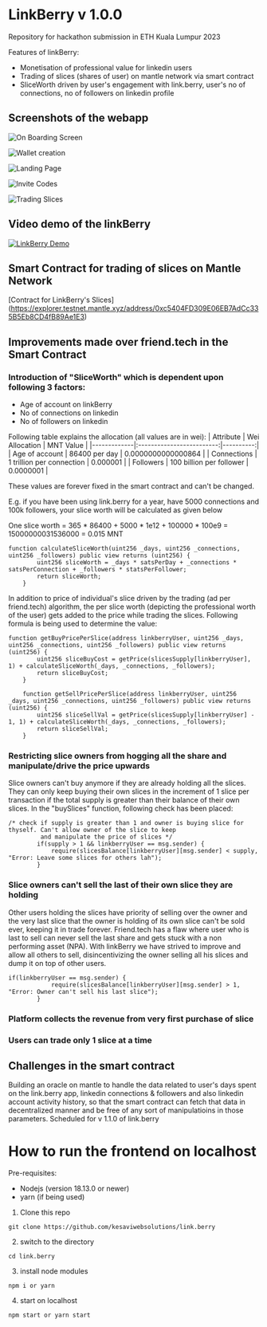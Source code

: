 # LinkBerry v 1.0.0
Repository for hackathon submission in ETH Kuala Lumpur 2023

Features of linkBerry:
- Monetisation of professional value for linkedin users
- Trading of slices (shares of user) on mantle network via smart contract
- SliceWorth driven by user's engagement with link.berry, user's no of connections, no of followers on linkedin profile

## Screenshots of the webapp
![On Boarding Screen](https://bafybeiheoh7dzefvuqjvxnp5nm4ulpdrfceqhgv6y53srlq3ur4j67qw5i.ipfs.nftstorage.link/linkberry-screen1.png "On Boarding Screen")

![Wallet creation](https://bafybeiheoh7dzefvuqjvxnp5nm4ulpdrfceqhgv6y53srlq3ur4j67qw5i.ipfs.nftstorage.link/2023-10-15%2010.29.47.jpg "Wallet Creation")

![Landing Page](https://bafybeiheoh7dzefvuqjvxnp5nm4ulpdrfceqhgv6y53srlq3ur4j67qw5i.ipfs.nftstorage.link/2023-10-15%2010.29.51.jpg "Landing page")

![Invite Codes](https://bafybeiheoh7dzefvuqjvxnp5nm4ulpdrfceqhgv6y53srlq3ur4j67qw5i.ipfs.nftstorage.link/2023-10-15%2010.33.18.jpg "Invite Codes")

![Trading Slices](https://bafybeiheoh7dzefvuqjvxnp5nm4ulpdrfceqhgv6y53srlq3ur4j67qw5i.ipfs.nftstorage.link/2023-10-15%2010.38.03.jpg "Trading Slices")

## Video demo of the linkBerry
[![LinkBerry Demo](https://bafybeiheoh7dzefvuqjvxnp5nm4ulpdrfceqhgv6y53srlq3ur4j67qw5i.ipfs.nftstorage.link/linkberry-screen1.png)](https://www.loom.com/share/bec72fdfc2bc4782aec80ddf3d026632?sid=15117fd8-fc2c-4322-bcd5-af4f4108b897)

## Smart Contract for trading of slices on Mantle Network ##
[Contract for LinkBerry's Slices] (https://explorer.testnet.mantle.xyz/address/0xc5404FD309E06EB7AdCc335B5Eb8CD4fB89Ae1E3)

## Improvements made over friend.tech in the Smart Contract ##

### Introduction of "SliceWorth" which is dependent upon following 3 factors:
- Age of account on linkBerry
- No of connections on linkedin
- No of followers on linkedin

Following table explains the allocation (all values are in wei):
| Attribute   |      Wei Allocation      |  MNT Value |
|-------------|:-------------------------:|----------:|
| Age of account |  86400 per day | 0.0000000000000864 |
| Connections |    1 trillion per connection   |   0.000001 |
| Followers | 100 billion per follower |    0.0000001 |

These values are forever fixed in the smart contract and can't be changed.

E.g. if you have been using link.berry for a year, have 5000 connections and 100k followers, your slice worth will be calculated as given below

One slice worth = 365 * 86400 + 5000 * 1e12 + 100000 * 100e9 = 15000000031536000 = 0.015 MNT

```
function calculateSliceWorth(uint256 _days, uint256 _connections, uint256 _followers) public view returns (uint256) {
        uint256 sliceWorth = _days * satsPerDay + _connections * satsPerConnection + _followers * statsPerFollower;
        return sliceWorth;
    }
```

In addition to price of individual's slice driven by the trading (ad per friend.tech) algorithm, the per slice worth (depicting the professional worth of the user) gets added to the price while trading the slices. Following formula is being used to determine the value:

```
function getBuyPricePerSlice(address linkberryUser, uint256 _days, uint256 _connections, uint256 _followers) public view returns (uint256) {
        uint256 sliceBuyCost = getPrice(slicesSupply[linkberryUser], 1) + calculateSliceWorth(_days, _connections, _followers);
        return sliceBuyCost;
    }

    function getSellPricePerSlice(address linkberryUser, uint256 _days, uint256 _connections, uint256 _followers) public view returns (uint256) {
        uint256 sliceSellVal = getPrice(slicesSupply[linkberryUser] - 1, 1) + calculateSliceWorth(_days, _connections, _followers);
        return sliceSellVal;
    }
```
### Restricting slice owners from hogging all the share and manipulate/drive the price upwards
Slice owners can't buy anymore if they are already holding all the slices. They can only keep buying their own slices in the increment of 1 slice per transaction if the total supply is greater than their balance of their own slices. In the "buySlices" function, following check has been placed:
```
/* check if supply is greater than 1 and owner is buying slice for thyself. Can't allow owner of the slice to keep
         and manipulate the price of slices */
        if(supply > 1 && linkberryUser == msg.sender) {
            require(slicesBalance[linkberryUser][msg.sender] < supply, "Error: Leave some slices for others lah");
        }
```
### Slice owners can't sell the last of their own slice they are holding
Other users holding the slices have priority of selling over the owner and the very last slice that the owner is holding of its own slice can't be sold ever, keeping it in trade forever. Friend.tech has a flaw where user who is last to sell can never sell the last share and gets stuck with a non performing asset (NPA). With linkBerry we have strived to improve and allow all others to sell, disincentivizing the owner selling all his slices and dump it on top of other users.
```
if(linkberryUser == msg.sender) {
            require(slicesBalance[linkberryUser][msg.sender] > 1, "Error: Owner can't sell his last slice");
        }
```
### Platform collects the revenue from very first purchase of slice
### Users can trade only 1 slice at a time

## Challenges in the smart contract
Building an oracle on mantle to handle the data related to user's days spent on the link.berry app, linkedin connections & followers and also linkedin account activity history, so that the smart contract can fetch that data in decentralized manner and be free of any sort of manipulatioins in those parameters. Scheduled for v 1.1.0 of link.berry

# How to run the frontend on localhost

Pre-requisites:
- Nodejs (version 18.13.0 or newer)
- yarn (if being used)

1. Clone this repo
```
git clone https://github.com/kesaviwebsolutions/link.berry
```
2. switch to the directory
```
cd link.berry
```
3. install node modules
```
npm i or yarn
```
4. start on localhost
```
npm start or yarn start
```






